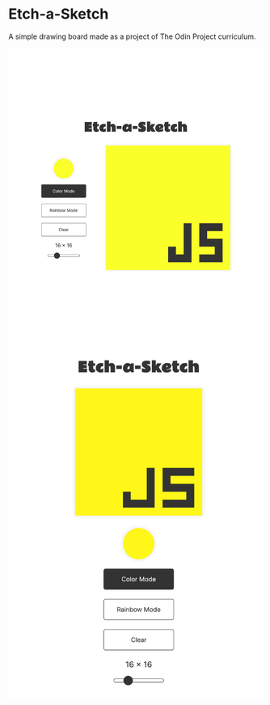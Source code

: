 # Etch-a-Sketch

A simple drawing board made as a project of The Odin Project curriculum.

![](/images/final-results-desktop.png)
![](/images/final-results-mobile.png)